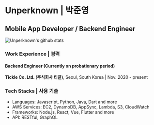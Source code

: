 Unperknown | 박준영
======

## Mobile App Developer / Backend Engineer

![Unperknown's github stats](https://github-readme-stats.vercel.app/api?username=Unperknown&show_icons=true&hide_border=true&theme=dark&count_private=true)

### Work Experience | 경력

#### Backend Engineer (Currently on probationary period)
**Tickle Co. Ltd. (주식회사 티클)**, Seoul, South Korea | Nov. 2020 - present

### Tech Stacks | 사용 기술

- Languages: Javascript, Python, Java, Dart and more
- AWS Services: EC2, DynamoDB, AppSync, Lambda, S3, CloudWatch
- Frameworks: Node.js, React, Vue, Flutter and more
- API: RESTful, GraphQL
